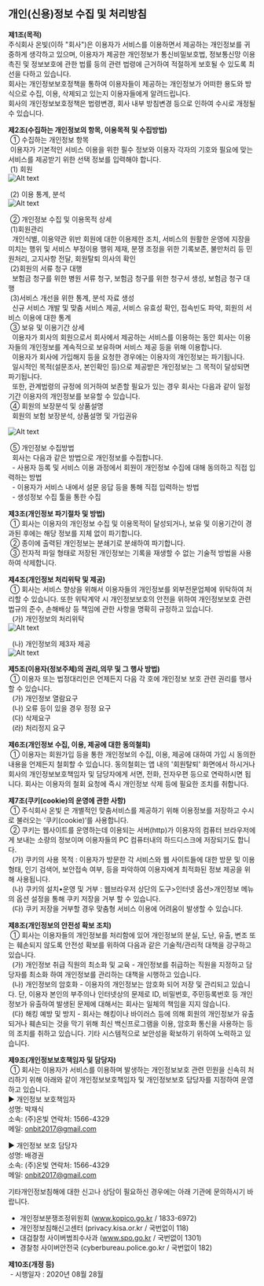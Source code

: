 ## 개인(신용)정보 수집 및 처리방침 

**제1조(목적)**  
  주식회사 온빛(이하 "회사")은 이용자가 서비스를 이용하면서 제공하는 개인정보를 귀중하게 생각하고 있으며, 이용자가 제공한 개인정보가 통신비밀보호법, 정보통신망 이용촉진 및 정보보호에 관한 법률 등의 관련 법령에 근거하여 적절하게 보호될 수 있도록 최선을 다하고 있습니다.  
 회사는 개인정보보호정책을 통하여 이용자들이 제공하는 개인정보가 어떠한 용도와 방식으로 수집, 이용, 삭제되고 있는지 이용자들에게 알려드립니다.  
 회사의 개인정보보호정책은 법령변경, 회사 내부 방침변경 등으로 인하여 수시로 개정될 수 있습니다.  

**제2조(수집하는 개인정보의 항목, 이용목적 및 수집방법)**  
  &nbsp;① 수집하는 개인정보 항목  
  &nbsp;이용자가 기본적인 서비스 이용을 위한 필수 정보와 이용자 각자의 기호와 필요에 맞는 서비스를 제공받기 위한 선택 정보를 입력해야 합니다.  
  &nbsp;(1) 회원  
  ![Alt text](https://raw.githubusercontent.com/onvit/onvit.github.io/master/termsImg01.png)

  &nbsp;(2) 이용 통계, 분석  
  ![Alt text](https://raw.githubusercontent.com/onvit/onvit.github.io/master/termsImg02.png)

  &nbsp;② 개인정보 수집 및 이용목적 상세  
  &nbsp;(1)회원관리  
  &nbsp;&nbsp;개인식별, 이용약관 위반 회원에 대한 이용제한 조치, 서비스의 원활한 운영에 지장을 미치는 행위 및 서비스 부정이용 행위 제재, 분쟁 조정을 위한 기록보존, 불만처리 등 민원처리, 고지사항 전달, 회원탈퇴 의사의 확인  
  &nbsp;(2)회원의 서류 청구 대행  
  &nbsp;&nbsp;보험금 청구를 위한 병원 서류 청구, 보험금 청구를 위한 청구서 생성, 보험금 청구 대행  
  &nbsp;(3)서비스 개선을 위한 통계, 분석 자료 생성  
  &nbsp;&nbsp;신규 서비스 개발 및 맞춤 서비스 제공, 서비스 유효성 확인, 접속빈도 파악, 회원의 서비스 이용에 대한 통계  
  &nbsp;③ 보유 및 이용기간 상세  
  &nbsp;&nbsp;이용자가 회사의 회원으로서 회사에서 제공하는 서비스를 이용하는 동안 회사는 이용자들의 개인정보를 계속적으로 보유하며 서비스 제공 등을 위해 이용합니다.  
  &nbsp;&nbsp;이용자가 회사에 가입해지 등을 요청한 경우에는 이용자의 개인정보는 파기됩니다.  
  &nbsp;&nbsp;일시적인 목적(설문조사, 본인확인 등)으로 제공받은 개인정보는 그 목적이 달성되면 파기됩니다.  
  &nbsp;&nbsp;또한, 관계법령의 규정에 의거하여 보존할 필요가 있는 경우 회사는 다음과 같이 일정기간 이용자의 개인정보를 보유할 수 있습니다.  
  &nbsp;④ 회원의 보장분석 및 상품설명  
  &nbsp;&nbsp;회원의 보험 보장분석, 상품설명 및 가입권유
  

  ![Alt text](https://raw.githubusercontent.com/onvit/onvit.github.io/master/termsImg03.png)

  &nbsp;⑤ 개인정보 수집방법  
  &nbsp;&nbsp;회사는 다음과 같은 방법으로 개인정보를 수집합니다.  
  &nbsp;&nbsp;- 사용자 등록 및 서비스 이용 과정에서 회원이 개인정보 수집에 대해 동의하고 직접 입력하는 방법  
  &nbsp;&nbsp;- 이용자가 서비스 내에서 설문 응답 등을 통해 직접 입력하는 방법  
  &nbsp;&nbsp;- 생성정보 수집 툴을 통한 수집  

**제3조(개인정보 파기절차 및 방법)**  
  &nbsp;① 회사는 이용자의 개인정보 수집 및 이용목적이 달성되거나, 보유 및 이용기간이 경과된 후에는 해당 정보를 지체 없이 파기합니다.  
  &nbsp;② 종이에 출력된 개인정보는 분쇄기로 분쇄하여 파기합니다.  
  &nbsp;③ 전자적 파일 형태로 저장된 개인정보는 기록을 재생할 수 없는 기술적 방법을 사용하여 삭제합니다.  

**제4조(개인정보 처리위탁 및 제공)**  
  &nbsp;① 회사는 서비스 향상을 위해서 이용자들의 개인정보를 외부전문업체에 위탁하여 처리할 수 있습니다. 또한 위탁계약 시 개인정보보호의 안전을 위하여 개인정보보호 관련 법규의 준수, 손해배상 등 책임에 관한 사항을 명확히 규정하고 있습니다.  
  &nbsp;&nbsp;(가) 개인정보의 처리위탁  
  ![Alt text](https://raw.githubusercontent.com/onvit/onvit.github.io/master/termsImg04.png)

  &nbsp;&nbsp;(나) 개인정보의 제3자 제공  
  ![Alt text](https://raw.githubusercontent.com/onvit/onvit.github.io/master/termsImg05.png)

**제5조(이용자(정보주체)의 권리,의무 및 그 행사 방법)**  
  &nbsp;① 이용자 또는 법정대리인은 언제든지 다음 각 호에 개인정보 보호 관련 권리를 행사할 수 있습니다.  
  &nbsp;&nbsp;(가) 개인정보 열람요구  
  &nbsp;&nbsp;(나) 오류 등이 있을 경우 정정 요구  
  &nbsp;&nbsp;(다) 삭제요구  
  &nbsp;&nbsp;(라) 처리정지 요구  

**제6조(개인정보 수집, 이용, 제공에 대한 동의철회)**  
  &nbsp;① 이용자는 회원가입 등을 통한 개인정보의 수집, 이용, 제공에 대하여 가입 시 동의한 내용을 언제든지 철회할 수 있습니다. 동의철회는 앱 내의 '회원탈퇴' 화면에서 하시거나 회사의 개인정보보호책임자 및 담당자에게 서면, 전화, 전자우편 등으로 연락하시면 됩니다. 회사는 이용자의 철회 요청에 즉시 개인정보 삭제 등에 필요한 조치를 취합니다.  

**제7조(쿠키(cookie)의 운영에 관한 사항)**  
  &nbsp;① 주식회사 온빛 은 개별적인 맞춤서비스를 제공하기 위해 이용정보를 저장하고 수시로 불러오는 ‘쿠키(cookie)’를 사용합니다.  
  &nbsp;② 쿠키는 웹사이트를 운영하는데 이용되는 서버(http)가 이용자의 컴퓨터 브라우저에게 보내는 소량의 정보이며 이용자들의 PC 컴퓨터내의 하드디스크에 저장되기도 합니다.  
  &nbsp;&nbsp;(가) 쿠키의 사용 목적 : 이용자가 방문한 각 서비스와 웹 사이트들에 대한 방문 및 이용형태, 인기 검색어, 보안접속 여부, 등을 파악하여 이용자에게 최적화된 정보 제공을 위해 사용됩니다.  
  &nbsp;&nbsp;(나) 쿠키의 설치•운영 및 거부 : 웹브라우저 상단의 도구>인터넷 옵션>개인정보 메뉴의 옵션 설정을 통해 쿠키 저장을 거부 할 수 있습니다.  
  &nbsp;&nbsp;(다) 쿠키 저장을 거부할 경우 맞춤형 서비스 이용에 어려움이 발생할 수 있습니다.  

**제8조(개인정보의 안전성 확보 조치)**  
  &nbsp;① 회사는 이용자들의 개인정보를 처리함에 있어 개인정보의 분실, 도난, 유출, 변조 또는 훼손되지 않도록 안전성 확보를 위하여 다음과 같은 기술적/관리적 대책을 강구하고 있습니다.  
  &nbsp;&nbsp;(가) 개인정보 취급 직원의 최소화 및 교육 - 개인정보를 취급하는 직원을 지정하고 담당자를 최소화 하여 개인정보를 관리하는 대책을 시행하고 있습니다.  
  &nbsp;&nbsp;(나) 개인정보의 암호화 - 이용자의 개인정보는 암호화 되어 저장 및 관리되고 있습니다. 단, 이용자 본인의 부주의나 인터넷상의 문제로 ID, 비밀번호, 주민등록번호 등 개인정보가 유출하여 발생된 문제에 대해서는 회사는 일체의 책임을 지지 않습니다.  
  &nbsp;&nbsp;(다) 해킹 예방 및 방지 - 회사는 해킹이나 바이러스 등에 의해 회원의 개인정보가 유출되거나 훼손되는 것을 막기 위해 최신 백신프로그램을 이용, 암호화 통신을 사용하는 등의 조치를 취하고 있습니다. 기타 시스템적으로 보안성을 확보하기 위하여 노력하고 있습니다.  

**제9조(개인정보보호책임자 및 담당자)**  
  &nbsp;① 회사는 이용자가 서비스를 이용하며 발생하는 개인정보보호 관련 민원을 신속히 처리하기 위해 아래와 같이 개인정보보호책임자 및 개인정보보호 담당자를 지정하여 운영하고 있습니다.  
▶ 개인정보 보호책임자  
성명: 박재식  
소속: (주)온빛
연락처: 1566-4329  
메일: onbit2017@gmail.com  

▶ 개인정보 보호 담당자  
성명: 배경권  
소속: (주)온빛
연락처: 1566-4329  
메일: onbit2017@gmail.com  

기타개인정보침해에 대한 신고나 상담이 필요하신 경우에는 아래 기관에 문의하시기 바랍니다.  
- 개인정보분쟁조정위원회 (www.kopico.go.kr / 1833-6972)  
- 개인정보침해신고센터 (privacy.kisa.or.kr / 국번없이 118)  
- 대검찰청 사이버범죄수사과 (www.spo.go.kr / 국번없이 1301)  
- 경찰청 사이버안전국 (cyberbureau.police.go.kr / 국번없이 182)  

**제10조(개정 등)**  
  &nbsp;- 시행일자 : 2020년 08월 28월
